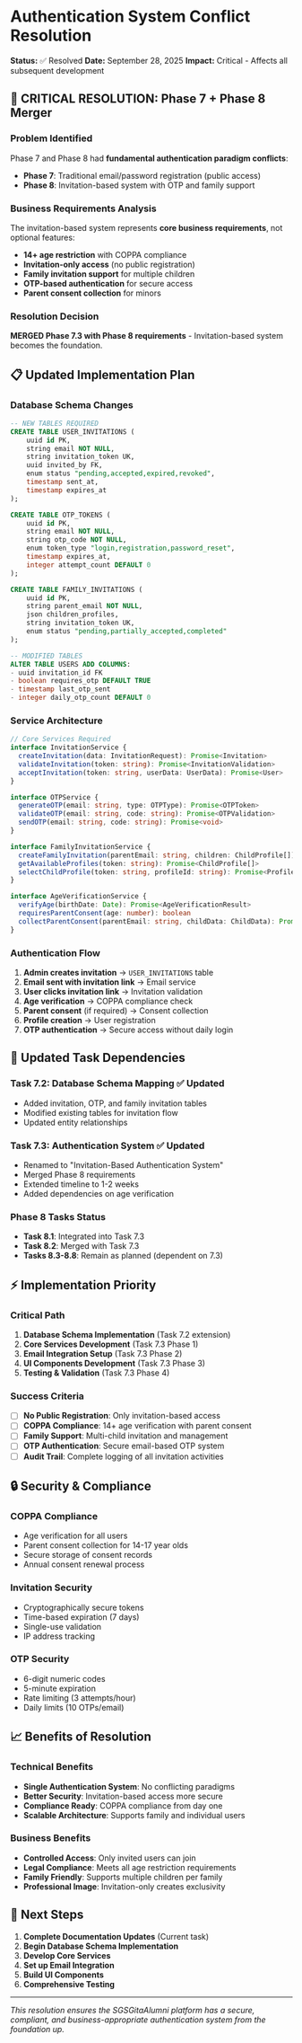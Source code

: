 # Authentication System Conflict Resolution

**Status:** ✅ Resolved
**Date:** September 28, 2025
**Impact:** Critical - Affects all subsequent development

## 🚨 **CRITICAL RESOLUTION**: Phase 7 + Phase 8 Merger

### **Problem Identified**
Phase 7 and Phase 8 had **fundamental authentication paradigm conflicts**:
- **Phase 7**: Traditional email/password registration (public access)
- **Phase 8**: Invitation-based system with OTP and family support

### **Business Requirements Analysis**
The invitation-based system represents **core business requirements**, not optional features:
- **14+ age restriction** with COPPA compliance
- **Invitation-only access** (no public registration)
- **Family invitation support** for multiple children
- **OTP-based authentication** for secure access
- **Parent consent collection** for minors

### **Resolution Decision**
**MERGED Phase 7.3 with Phase 8 requirements** - Invitation-based system becomes the foundation.

## 📋 **Updated Implementation Plan**

### **Database Schema Changes**
```sql
-- NEW TABLES REQUIRED
CREATE TABLE USER_INVITATIONS (
    uuid id PK,
    string email NOT NULL,
    string invitation_token UK,
    uuid invited_by FK,
    enum status "pending,accepted,expired,revoked",
    timestamp sent_at,
    timestamp expires_at
);

CREATE TABLE OTP_TOKENS (
    uuid id PK,
    string email NOT NULL,
    string otp_code NOT NULL,
    enum token_type "login,registration,password_reset",
    timestamp expires_at,
    integer attempt_count DEFAULT 0
);

CREATE TABLE FAMILY_INVITATIONS (
    uuid id PK,
    string parent_email NOT NULL,
    json children_profiles,
    string invitation_token UK,
    enum status "pending,partially_accepted,completed"
);

-- MODIFIED TABLES
ALTER TABLE USERS ADD COLUMNS:
- uuid invitation_id FK
- boolean requires_otp DEFAULT TRUE
- timestamp last_otp_sent
- integer daily_otp_count DEFAULT 0
```

### **Service Architecture**
```typescript
// Core Services Required
interface InvitationService {
  createInvitation(data: InvitationRequest): Promise<Invitation>
  validateInvitation(token: string): Promise<InvitationValidation>
  acceptInvitation(token: string, userData: UserData): Promise<User>
}

interface OTPService {
  generateOTP(email: string, type: OTPType): Promise<OTPToken>
  validateOTP(email: string, code: string): Promise<OTPValidation>
  sendOTP(email: string, code: string): Promise<void>
}

interface FamilyInvitationService {
  createFamilyInvitation(parentEmail: string, children: ChildProfile[]): Promise<FamilyInvitation>
  getAvailableProfiles(token: string): Promise<ChildProfile[]>
  selectChildProfile(token: string, profileId: string): Promise<ProfileSelection>
}

interface AgeVerificationService {
  verifyAge(birthDate: Date): Promise<AgeVerificationResult>
  requiresParentConsent(age: number): boolean
  collectParentConsent(parentEmail: string, childData: ChildData): Promise<ConsentRecord>
}
```

### **Authentication Flow**
1. **Admin creates invitation** → `USER_INVITATIONS` table
2. **Email sent with invitation link** → Email service
3. **User clicks invitation link** → Invitation validation
4. **Age verification** → COPPA compliance check
5. **Parent consent** (if required) → Consent collection
6. **Profile creation** → User registration
7. **OTP authentication** → Secure access without daily login

## 🎯 **Updated Task Dependencies**

### **Task 7.2: Database Schema Mapping** ✅ Updated
- Added invitation, OTP, and family invitation tables
- Modified existing tables for invitation flow
- Updated entity relationships

### **Task 7.3: Authentication System** ✅ Updated
- Renamed to "Invitation-Based Authentication System"
- Merged Phase 8 requirements
- Extended timeline to 1-2 weeks
- Added dependencies on age verification

### **Phase 8 Tasks Status**
- **Task 8.1**: Integrated into Task 7.3
- **Task 8.2**: Merged with Task 7.3
- **Tasks 8.3-8.8**: Remain as planned (dependent on 7.3)

## ⚡ **Implementation Priority**

### **Critical Path**
1. **Database Schema Implementation** (Task 7.2 extension)
2. **Core Services Development** (Task 7.3 Phase 1)
3. **Email Integration Setup** (Task 7.3 Phase 2)
4. **UI Components Development** (Task 7.3 Phase 3)
5. **Testing & Validation** (Task 7.3 Phase 4)

### **Success Criteria**
- [ ] **No Public Registration**: Only invitation-based access
- [ ] **COPPA Compliance**: 14+ age verification with parent consent
- [ ] **Family Support**: Multi-child invitation and management
- [ ] **OTP Authentication**: Secure email-based OTP system
- [ ] **Audit Trail**: Complete logging of all invitation activities

## 🔒 **Security & Compliance**

### **COPPA Compliance**
- Age verification for all users
- Parent consent collection for 14-17 year olds
- Secure storage of consent records
- Annual consent renewal process

### **Invitation Security**
- Cryptographically secure tokens
- Time-based expiration (7 days)
- Single-use validation
- IP address tracking

### **OTP Security**
- 6-digit numeric codes
- 5-minute expiration
- Rate limiting (3 attempts/hour)
- Daily limits (10 OTPs/email)

## 📈 **Benefits of Resolution**

### **Technical Benefits**
- **Single Authentication System**: No conflicting paradigms
- **Better Security**: Invitation-based access more secure
- **Compliance Ready**: COPPA compliance from day one
- **Scalable Architecture**: Supports family and individual users

### **Business Benefits**
- **Controlled Access**: Only invited users can join
- **Legal Compliance**: Meets all age restriction requirements
- **Family Friendly**: Supports multiple children per family
- **Professional Image**: Invitation-only creates exclusivity

## 🚀 **Next Steps**

1. **Complete Documentation Updates** (Current task)
2. **Begin Database Schema Implementation**
3. **Develop Core Services**
4. **Set up Email Integration**
5. **Build UI Components**
6. **Comprehensive Testing**

---

*This resolution ensures the SGSGitaAlumni platform has a secure, compliant, and business-appropriate authentication system from the foundation up.*
